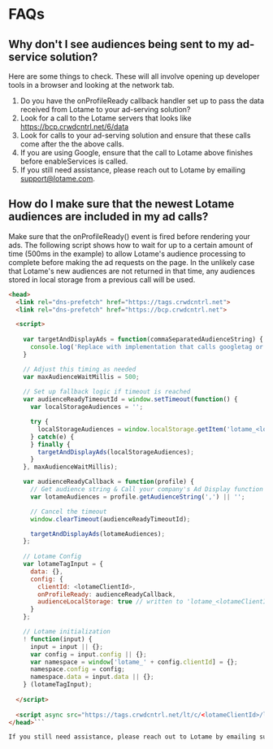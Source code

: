 # FAQs

## Why don't I see audiences being sent to my ad-service solution?

Here are some things to check. These will all involve opening up developer tools in a browser and looking at the network tab.

1. Do you have the onProfileReady callback handler set up to pass the data received from Lotame to your ad-serving solution?
1. Look for a call to the Lotame servers that looks like https://bcp.crwdcntrl.net/6/data
1. Look for calls to your ad-serving solution and ensure that these calls come after the the above calls.
1. If you are using Google, ensure that the call to Lotame above finishes before enableServices is called.
1. If you still need assistance, please reach out to Lotame by emailing support@lotame.com.

## How do I make sure that the newest Lotame audiences are included in my ad calls?

Make sure that the onProfileReady() event is fired before rendering your ads. The following script shows how to wait for up to a certain amount of time (500ms in the example) to allow Lotame's audience processing to complete before making the ad requests on the page. In the unlikely case that Lotame's new audiences are not returned in that time, any audiences stored in local storage from a previous call will be used.

```html
<head>
  <link rel="dns-prefetch" href="https://tags.crwdcntrl.net">
  <link rel="dns-prefetch" href="https://bcp.crwdcntrl.net">  

  <script>
  
    var targetAndDisplayAds = function(commaSeparatedAudienceString) {
      console.log('Replace with implementation that calls googletag or other ad-rendering capabilities');
    }

    // Adjust this timing as needed
    var maxAudienceWaitMillis = 500;
  
    // Set up fallback logic if timeout is reached
    var audienceReadyTimeoutId = window.setTimeout(function() {
      var localStorageAudiences = '';

      try {
        localStorageAudiences = window.localStorage.getItem('lotame_<lotameClientId>_auds') || '';
      } catch(e) {
      } finally {
        targetAndDisplayAds(localStorageAudiences);
      }
    }, maxAudienceWaitMillis);

    var audienceReadyCallback = function(profile) { 
      // Get audience string & Call your company's Ad Display function
      var lotameAudiences = profile.getAudienceString(',') || '';

      // Cancel the timeout
      window.clearTimeout(audienceReadyTimeoutId);

      targetAndDisplayAds(lotameAudiences);
    };
  
    // Lotame Config
    var lotameTagInput = {
      data: {},
      config: {
        clientId: <lotameClientId>,
        onProfileReady: audienceReadyCallback,
        audienceLocalStorage: true // written to 'lotame_<lotameClientId>_auds' key
      }
    };

    // Lotame initialization
    ! function(input) {
      input = input || {};
      var config = input.config || {};
      var namespace = window['lotame_' + config.clientId] = {};
      namespace.config = config;
      namespace.data = input.data || {};
    } (lotameTagInput);
  
  </script>
  
  <script async src="https://tags.crwdcntrl.net/lt/c/<lotameClientId>/lt.min.js"></script>
</head>```

If you still need assistance, please reach out to Lotame by emailing support@lotame.com.
